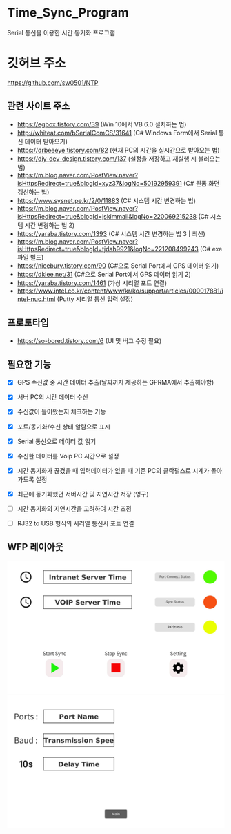 # Time_Sync_Program
Serial 통신을 이용한 시간 동기화 프로그램

# 깃허브 주소
https://github.com/sw0501/NTP

## 관련 사이트 주소
* https://egbox.tistory.com/39 (Win 10에서 VB 6.0 설치하는 법)
* http://whiteat.com/bSerialComCS/31641 (C# Windows Form에서 Serial 통신 데이터 받아오기)
* https://drbeeeye.tistory.com/82 (현재 PC의 시간을 실시간으로 받아오는 법)
* https://diy-dev-design.tistory.com/137 (설정을 저장하고 재실행 시 불러오는 법)
* https://m.blog.naver.com/PostView.naver?isHttpsRedirect=true&blogId=xyz37&logNo=50192959391 (C# 윈폼 화면 갱신하는 법)
* https://www.sysnet.pe.kr/2/0/11883 (C# 시스템 시간 변경하는 법)
* https://m.blog.naver.com/PostView.naver?isHttpsRedirect=true&blogId=jskimmail&logNo=220069215238 (C# 시스템 시간 변경하는 법 2)
* https://yaraba.tistory.com/1393 (C# 시스템 시간 변경하는 법 3 | 최신)
* https://m.blog.naver.com/PostView.naver?isHttpsRedirect=true&blogId=tjdah9921&logNo=221208499243 (C# exe 파일 빌드)
* https://nicebury.tistory.com/90 (C#으로 Serial Port에서 GPS 데이터 읽기)
* https://dklee.net/31 (C#으로 Serial Port에서 GPS 데이터 읽기 2)
* https://yaraba.tistory.com/1461 (가상 시리얼 포트 연결)
* https://www.intel.co.kr/content/www/kr/ko/support/articles/000017881/intel-nuc.html (Putty 시리얼 통신 입력 설정)

## 프로토타입
* https://so-bored.tistory.com/6 (UI 및 버그 수정 필요)

## 필요한 기능
- [X] GPS 수신값 중 시간 데이터 추출(날짜까지 제공하는 GPRMA에서 추출해야함)
- [X] 서버 PC의 시간 데이터 수신
- [X] 수신값이 들어왔는지 체크하는 기능
- [X] 포트/동기화/수신 상태 알람으로 표시
- [X] Serial 통신으로 데이터 값 읽기
- [X] 수신한 데이터를 Voip PC 시간으로 설정
- [X] 시간 동기화가 끊겼을 때 입력데이터가 없을 때 기존 PC의 클락펄스로 시계가 돌아가도록 설정
- [X] 최근에 동기화했던 서버시간 및 지연시간 저장 (영구)
- [ ] 시간 동기화의 지연시간을 고려하여 시간 조정
- [ ] RJ32 to USB 형식의 시리얼 통신시 포트 연결


## WFP 레이아웃
![Layout](./img/Main.jpg)
![Layout](./img/Setting.jpg)